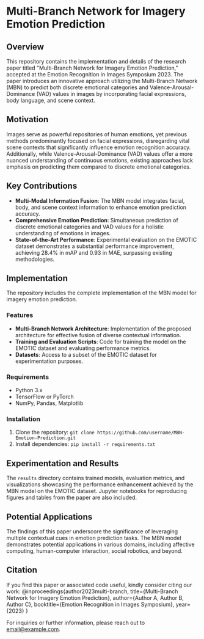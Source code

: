 # Multi-Branch Network for Imagery Emotion Prediction

## Overview
This repository contains the implementation and details of the research paper titled "Multi-Branch Network for Imagery Emotion Prediction," accepted at the Emotion Recognition in Images Symposium 2023. The paper introduces an innovative approach utilizing the Multi-Branch Network (MBN) to predict both discrete emotional categories and Valence-Arousal-Dominance (VAD) values in images by incorporating facial expressions, body language, and scene context.

## Motivation
Images serve as powerful repositories of human emotions, yet previous methods predominantly focused on facial expressions, disregarding vital scene contexts that significantly influence emotion recognition accuracy. Additionally, while Valence-Arousal-Dominance (VAD) values offer a more nuanced understanding of continuous emotions, existing approaches lack emphasis on predicting them compared to discrete emotional categories.

## Key Contributions
- **Multi-Modal Information Fusion**: The MBN model integrates facial, body, and scene context information to enhance emotion prediction accuracy.
- **Comprehensive Emotion Prediction**: Simultaneous prediction of discrete emotional categories and VAD values for a holistic understanding of emotions in images.
- **State-of-the-Art Performance**: Experimental evaluation on the EMOTIC dataset demonstrates a substantial performance improvement, achieving 28.4% in mAP and 0.93 in MAE, surpassing existing methodologies.

## Implementation
The repository includes the complete implementation of the MBN model for imagery emotion prediction.

### Features
- **Multi-Branch Network Architecture**: Implementation of the proposed architecture for effective fusion of diverse contextual information.
- **Training and Evaluation Scripts**: Code for training the model on the EMOTIC dataset and evaluating performance metrics.
- **Datasets**: Access to a subset of the EMOTIC dataset for experimentation purposes.

### Requirements
- Python 3.x
- TensorFlow or PyTorch
- NumPy, Pandas, Matplotlib

### Installation
1. Clone the repository: `git clone https://github.com/username/MBN-Emotion-Prediction.git`
2. Install dependencies: `pip install -r requirements.txt`

## Experimentation and Results
The `results` directory contains trained models, evaluation metrics, and visualizations showcasing the performance enhancement achieved by the MBN model on the EMOTIC dataset. Jupyter notebooks for reproducing figures and tables from the paper are also included.

## Potential Applications
The findings of this paper underscore the significance of leveraging multiple contextual cues in emotion prediction tasks. The MBN model demonstrates potential applications in various domains, including affective computing, human-computer interaction, social robotics, and beyond.

## Citation
If you find this paper or associated code useful, kindly consider citing our work:
@inproceedings{author2023multi-branch,
title={Multi-Branch Network for Imagery Emotion Prediction},
author={Author A, Author B, Author C},
booktitle={Emotion Recognition in Images Symposium},
year={2023}
}

For inquiries or further information, please reach out to [email@example.com](mailto:email@example.com).

